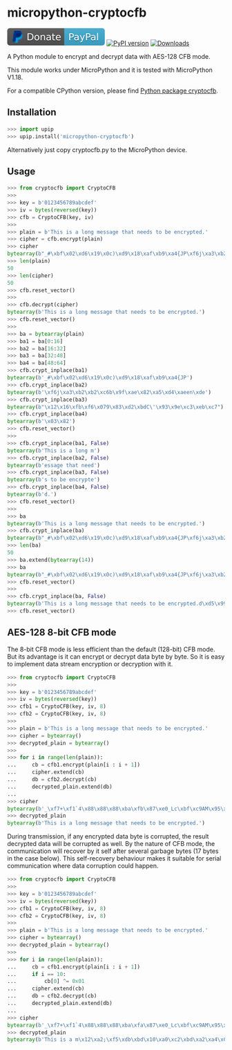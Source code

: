 # micropython-cryptocfb
[![PayPal Donate][paypal_img]][paypal_link]
[![PyPI version][pypi_img]][pypi_link]
[![Downloads][downloads_img]][downloads_link]

  [paypal_img]: https://github.com/jacklinquan/images/blob/master/paypal_donate_badge.svg
  [paypal_link]: https://www.paypal.me/jacklinquan
  [pypi_img]: https://badge.fury.io/py/micropython-cryptocfb.svg
  [pypi_link]: https://badge.fury.io/py/micropython-cryptocfb
  [downloads_img]: https://pepy.tech/badge/micropython-cryptocfb
  [downloads_link]: https://pepy.tech/project/micropython-cryptocfb

A Python module to encrypt and decrypt data with AES-128 CFB mode.

This module works under MicroPython and it is tested with MicroPython V1.18.

For a compatible CPython version, please find [Python package cryptocfb](https://github.com/jacklinquan/cryptocfb).

## Installation
``` Python
>>> import upip
>>> upip.install('micropython-cryptocfb')
```
Alternatively just copy cryptocfb.py to the MicroPython device.

## Usage
``` python
>>> from cryptocfb import CryptoCFB
>>>
>>> key = b'0123456789abcdef'
>>> iv = bytes(reversed(key))
>>> cfb = CryptoCFB(key, iv)
>>>
>>> plain = b'This is a long message that needs to be encrypted.'
>>> cipher = cfb.encrypt(plain)
>>> cipher
bytearray(b"_#\xbf\x02\xd6\x19\x0c)\xd9\x18\xaf\xb9\xa4{JP\xf6j\xa3\xb2\xb2\xc6b\x9f\xae\x82\xa5\xd4\xaeen\xde\x12\x16\xfb\xf6\x079\x83\xd2\xbdC\'\x93\x9e\xc3\xeb\xc7\x03\x82")
>>> len(plain)
50
>>> len(cipher)
50
>>> cfb.reset_vector()
>>>
>>> cfb.decrypt(cipher)
bytearray(b'This is a long message that needs to be encrypted.')
>>> cfb.reset_vector()
>>>
>>> ba = bytearray(plain)
>>> ba1 = ba[0:16]
>>> ba2 = ba[16:32]
>>> ba3 = ba[32:48]
>>> ba4 = ba[48:64]
>>> cfb.crypt_inplace(ba1)
bytearray(b'_#\xbf\x02\xd6\x19\x0c)\xd9\x18\xaf\xb9\xa4{JP')
>>> cfb.crypt_inplace(ba2)
bytearray(b'\xf6j\xa3\xb2\xb2\xc6b\x9f\xae\x82\xa5\xd4\xaeen\xde')
>>> cfb.crypt_inplace(ba3)
bytearray(b"\x12\x16\xfb\xf6\x079\x83\xd2\xbdC\'\x93\x9e\xc3\xeb\xc7")
>>> cfb.crypt_inplace(ba4)
bytearray(b'\x03\x82')
>>> cfb.reset_vector()
>>>
>>> cfb.crypt_inplace(ba1, False)
bytearray(b'This is a long m')
>>> cfb.crypt_inplace(ba2, False)
bytearray(b'essage that need')
>>> cfb.crypt_inplace(ba3, False)
bytearray(b's to be encrypte')
>>> cfb.crypt_inplace(ba4, False)
bytearray(b'd.')
>>> cfb.reset_vector()
>>>
>>> ba
bytearray(b'This is a long message that needs to be encrypted.')
>>> cfb.crypt_inplace(ba)
bytearray(b"_#\xbf\x02\xd6\x19\x0c)\xd9\x18\xaf\xb9\xa4{JP\xf6j\xa3\xb2\xb2\xc6b\x9f\xae\x82\xa5\xd4\xaeen\xde\x12\x16\xfb\xf6\x079\x83\xd2\xbdC\'\x93\x9e\xc3\xeb\xc7\x03\x82")
>>> len(ba)
50
>>> ba.extend(bytearray(14))
>>> ba
bytearray(b"_#\xbf\x02\xd6\x19\x0c)\xd9\x18\xaf\xb9\xa4{JP\xf6j\xa3\xb2\xb2\xc6b\x9f\xae\x82\xa5\xd4\xaeen\xde\x12\x16\xfb\xf6\x079\x83\xd2\xbdC\'\x93\x9e\xc3\xeb\xc7\x03\x82\x00\x00\x00\x00\x00\x00\x00\x00\x00\x00\x00\x00\x00\x00")
>>> cfb.reset_vector()
>>>
>>> cfb.crypt_inplace(ba, False)
bytearray(b'This is a long message that needs to be encrypted.d\xd5\x99vk\x08\x1c\x82\xf0_\xb8\x8aw\x85')
>>> cfb.reset_vector()
```

## AES-128 8-bit CFB mode
The 8-bit CFB mode is less efficient than the default (128-bit) CFB mode.
But its advantage is it can encrypt or decrypt data byte by byte.
So it is easy to implement data stream encryption or decryption with it.

``` python
>>> from cryptocfb import CryptoCFB
>>>
>>> key = b'0123456789abcdef'
>>> iv = bytes(reversed(key))
>>> cfb1 = CryptoCFB(key, iv, 8)
>>> cfb2 = CryptoCFB(key, iv, 8)
>>>
>>> plain = b'This is a long message that needs to be encrypted.'
>>> cipher = bytearray()
>>> decrypted_plain = bytearray()
>>>
>>> for i in range(len(plain)):
...     cb = cfb1.encrypt(plain[i : i + 1])
...     cipher.extend(cb)
...     db = cfb2.decrypt(cb)
...     decrypted_plain.extend(db)
...
>>> cipher
bytearray(b'_\xf7+\xf1`4\x88\x88\x88\xba\xfb\x87\xe0_Lc\xbf\xc9AM\x95\xf3\x8dR\x1b>~\x91\x00\x9a\x1f\t\x99$\x02\xfbC\x810_J\x89\x9a\x81>Z\xe6\x9f^H')
>>> decrypted_plain
bytearray(b'This is a long message that needs to be encrypted.')
```

During transmission, if any encrypted data byte is corrupted, the result decrypted data will be corrupted as well.
By the nature of CFB mode, the communication will recover by it self after several garbage bytes (17 bytes in the case below).
This self-recovery behaviour makes it suitable for serial communication where data corruption could happen.

``` python
>>> from cryptocfb import CryptoCFB
>>>
>>> key = b'0123456789abcdef'
>>> iv = bytes(reversed(key))
>>> cfb1 = CryptoCFB(key, iv, 8)
>>> cfb2 = CryptoCFB(key, iv, 8)
>>>
>>> plain = b'This is a long message that needs to be encrypted.'
>>> cipher = bytearray()
>>> decrypted_plain = bytearray()
>>>
>>> for i in range(len(plain)):
...     cb = cfb1.encrypt(plain[i : i + 1])
...     if i == 10:
...         cb[0] ^= 0x01
...     cipher.extend(cb)
...     db = cfb2.decrypt(cb)
...     decrypted_plain.extend(db)
...
>>> cipher
bytearray(b'_\xf7+\xf1`4\x88\x88\x88\xba\xfa\x87\xe0_Lc\xbf\xc9AM\x95\xf3\x8dR\x1b>~\x91\x00\x9a\x1f\t\x99$\x02\xfbC\x810_J\x89\x9a\x81>Z\xe6\x9f^H')
>>> decrypted_plain
bytearray(b'This is a m\x12\xa2;\xf5\xdb\xbd\x10\xa0\xc2\xbd\xa2\xa4\x05V\xc2\xdd needs to be encrypted.')
```
